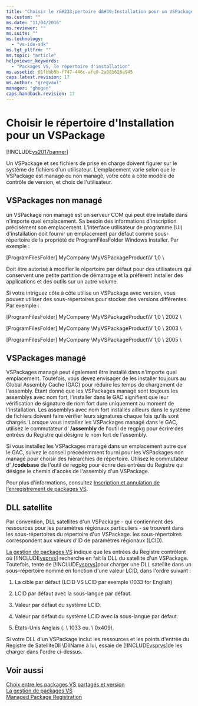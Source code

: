 ```yaml
---
title: "Choisir le r&#233;pertoire d&#39;Installation pour un VSPackage | Microsoft Docs"
ms.custom: ""
ms.date: "11/04/2016"
ms.reviewer: ""
ms.suite: ""
ms.technology: 
  - "vs-ide-sdk"
ms.tgt_pltfrm: ""
ms.topic: "article"
helpviewer_keywords: 
  - "Packages VS, le répertoire d'installation"
ms.assetid: 01fbbb5b-f747-446c-afe0-2a081626a945
caps.latest.revision: 17
ms.author: "gregvanl"
manager: "ghogen"
caps.handback.revision: 17
---
```

# Choisir le r&#233;pertoire d&#39;Installation pour un VSPackage
[!INCLUDE[vs2017banner](../../code-quality/includes/vs2017banner.md)]

Un VSPackage et ses fichiers de prise en charge doivent figurer sur le système de fichiers d'un utilisateur.  L'emplacement varie selon que le VSPackage est managé ou non managé, votre côte à côte modèle de contrôle de version, et choix de l'utilisateur.  
  
## VSPackages non managé  
 un VSPackage non managé est un serveur COM qui peut être installé dans n'importe quel emplacement.  Sa besoin des informations d'inscription précisément son emplacement.  L'interface utilisateur de programme \(UI\) d'installation doit fournir un emplacement par défaut comme sous\-répertoire de la propriété de ProgramFilesFolder Windows Installer.  Par exemple :  
  
 \[ProgramFilesFolder\] MyCompany \\MyVSPackageProduct\\V 1,0 \\  
  
 Doit être autorisé à modifier le répertoire par défaut pour des utilisateurs qui conservent une petite partition de démarrage et la préfèrent installer des applications et des outils sur un autre volume.  
  
 Si votre intriguez côte à côte utilise un VSPackage avec version, vous pouvez utiliser des sous\-répertoires pour stocker des versions différentes.  Par exemple :  
  
 \[ProgramFilesFolder\] MyCompany \\MyVSPackageProduct\\V 1,0 \\ 2002 \\  
  
 \[ProgramFilesFolder\] MyCompany \\MyVSPackageProduct\\V 1,0 \\ 2003 \\  
  
 \[ProgramFilesFolder\] MyCompany \\MyVSPackageProduct\\V 1,0 \\ 2005 \\  
  
## VSPackages managé  
 VSPackages managé peut également être installé dans n'importe quel emplacement.  Toutefois, vous devez envisager de les installer toujours au Global Assembly Cache \(GAC\) pour réduire les temps de chargement de l'assembly.  Étant donné que les VSPackages managé sont toujours les assemblys avec nom fort, l'installer dans le GAC signifient que leur vérification de signature de nom fort dure uniquement au moment de l'installation.  Les assemblys avec nom fort installés ailleurs dans le système de fichiers doivent faire vérifier leurs signatures chaque fois qu'ils sont chargés.  Lorsque vous installez les VSPackages managé dans le GAC, utilisez le commutateur d' **\/assembly** de l'outil de regpkg pour écrire des entrées du Registre qui désigne le nom fort de l'assembly.  
  
 Si vous installez les VSPackages managé dans un emplacement autre que le GAC, suivez le conseil précédemment fourni pour les VSPackages non managé pour choisir des hiérarchies de répertoire.  Utilisez le commutateur d' **\/codebase** de l'outil de regpkg pour écrire des entrées du Registre qui désigne le chemin d'accès de l'assembly d'un VSPackage.  
  
 Pour plus d'informations, consultez [Inscription et annulation de l’enregistrement de packages VS](../../extensibility/registering-and-unregistering-vspackages.md).  
  
## DLL satellite  
 Par convention, DLL satellites d'un VSPackage \- qui contiennent des ressources pour les paramètres régionaux particuliers \- se trouvent dans les sous\-répertoires du répertoire d'un VSPackage.  les sous\-répertoires correspondent aux valeurs d'ID de paramètres régionaux \(LCID\).  
  
 [La gestion de packages VS](../../extensibility/managing-vspackages.md) indique que les entrées du Registre contrôlent où [!INCLUDE[vsprvs](../../code-quality/includes/vsprvs_md.md)] recherche en fait la DLL du satellite d'un VSPackage.  Toutefois, tente de [!INCLUDE[vsprvs](../../code-quality/includes/vsprvs_md.md)]pour charger une DLL satellite dans un sous\-répertoire nommé en fonction d'une valeur LCID, dans l'ordre suivant :  
  
1.  La cible par défaut \(LCID VS LCID par exemple \\1033 for English\)  
  
2.  LCID par défaut avec la sous\-langue par défaut.  
  
3.  Valeur par défaut du système LCID.  
  
4.  Valeur par défaut du système LCID avec la sous\-langue par défaut.  
  
5.  États\-Unis  Anglais \(.  \\ 1033 ou.  \\ 0x409\).  
  
 Si votre DLL d'un VSPackage inclut les ressources et les points d'entrée du Registre de SatelliteDll \\DllName à lui, essaie de [!INCLUDE[vsprvs](../../code-quality/includes/vsprvs_md.md)]de les charger dans l'ordre ci\-dessus.  
  
## Voir aussi  
 [Choix entre les packages VS partagés et version](../../extensibility/choosing-between-shared-and-versioned-vspackages.md)   
 [La gestion de packages VS](../../extensibility/managing-vspackages.md)   
 [Managed Package Registration](http://msdn.microsoft.com/fr-fr/f69e0ea3-6a92-4639-8ca9-4c9c210e58a1)